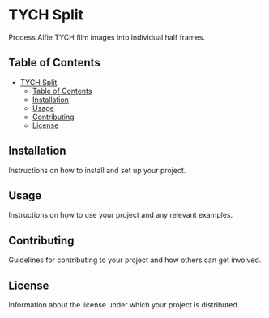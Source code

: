 # TYCH Split

Process Alfie TYCH film images into individual half frames.

## Table of Contents

- [TYCH Split](#tych-split)
  - [Table of Contents](#table-of-contents)
  - [Installation](#installation)
  - [Usage](#usage)
  - [Contributing](#contributing)
  - [License](#license)

## Installation

Instructions on how to install and set up your project.

## Usage

Instructions on how to use your project and any relevant examples.

## Contributing

Guidelines for contributing to your project and how others can get involved.

## License

Information about the license under which your project is distributed.

